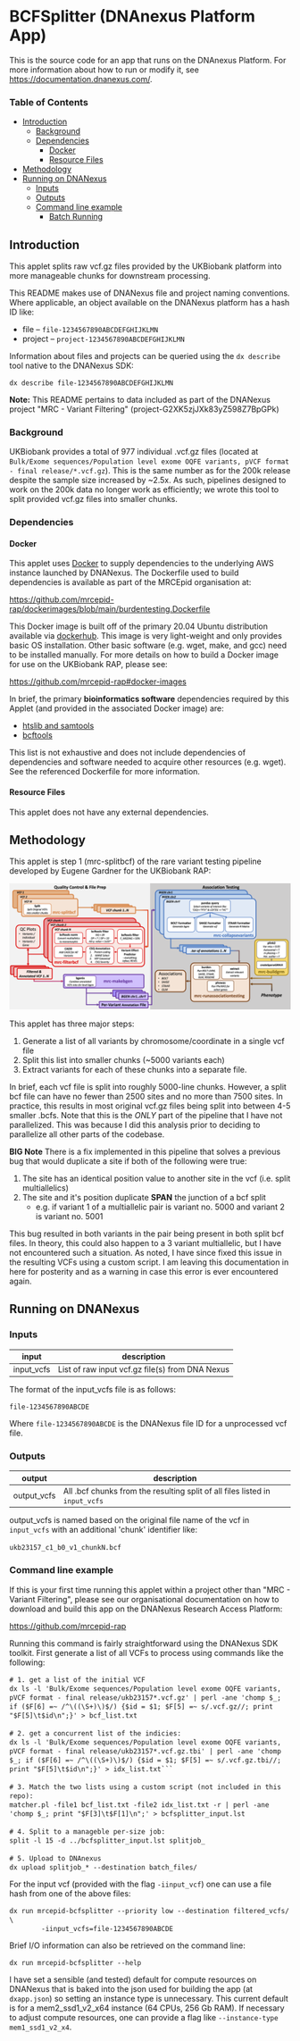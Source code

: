 # BCFSplitter (DNAnexus Platform App)

This is the source code for an app that runs on the DNAnexus Platform.
For more information about how to run or modify it, see
https://documentation.dnanexus.com/.

### Table of Contents

- [Introduction](#introduction)
  * [Background](#background)
  * [Dependencies](#dependencies)
    + [Docker](#docker)
    + [Resource Files](#resource-files)
- [Methodology](#methodology)
- [Running on DNANexus](#running-on-dnanexus)
  * [Inputs](#inputs)
  * [Outputs](#outputs)
  * [Command line example](#command-line-example)
    + [Batch Running](#batch-running)


## Introduction

This applet splits raw vcf.gz files provided by the UKBiobank platform into more manageable chunks for downstream 
processing.

This README makes use of DNANexus file and project naming conventions. Where applicable, an object available on the DNANexus
platform has a hash ID like:

* file – `file-1234567890ABCDEFGHIJKLMN`
* project – `project-1234567890ABCDEFGHIJKLMN`

Information about files and projects can be queried using the `dx describe` tool native to the DNANexus SDK:

```shell
dx describe file-1234567890ABCDEFGHIJKLMN
```

**Note:** This README pertains to data included as part of the DNANexus project "MRC - Variant Filtering" (project-G2XK5zjJXk83yZ598Z7BpGPk)

### Background

UKBiobank provides a total of 977 individual .vcf.gz files (located at `Bulk/Exome sequences/Population level exome OQFE variants, pVCF format - final release/*.vcf.gz`).
This is the same number as for the 200k release despite the sample size increased by ~2.5x. As such, pipelines designed to
work on the 200k data no longer work as efficiently; we wrote this tool to split provided vcf.gz files into
smaller chunks.

### Dependencies

#### Docker

This applet uses [Docker](https://www.docker.com/) to supply dependencies to the underlying AWS instance
launched by DNANexus. The Dockerfile used to build dependencies is available as part of the MRCEpid organisation at:

https://github.com/mrcepid-rap/dockerimages/blob/main/burdentesting.Dockerfile

This Docker image is built off of the primary 20.04 Ubuntu distribution available via [dockerhub](https://hub.docker.com/layers/ubuntu/library/ubuntu/20.04/images/sha256-644e9b64bee38964c4d39b8f9f241b894c00d71a932b5a20e1e8ee8e06ca0fbd?context=explore).
This image is very light-weight and only provides basic OS installation. Other basic software (e.g. wget, make, and gcc) need
to be installed manually. For more details on how to build a Docker image for use on the UKBiobank RAP, please see:

https://github.com/mrcepid-rap#docker-images

In brief, the primary **bioinformatics software** dependencies required by this Applet (and provided in the associated Docker image)
are:

* [htslib and samtools](http://www.htslib.org/)
* [bcftools](https://samtools.github.io/bcftools/bcftools.html)

This list is not exhaustive and does not include dependencies of dependencies and software needed
to acquire other resources (e.g. wget). See the referenced Dockerfile for more information.

#### Resource Files

This applet does not have any external dependencies.

## Methodology

This applet is step 1 (mrc-splitbcf) of the rare variant testing pipeline developed by Eugene Gardner for the UKBiobank
RAP:

![](https://github.com/mrcepid-rap/.github/blob/main/images/RAPPipeline.v3.png)

This applet has three major steps:

1. Generate a list of all variants by chromosome/coordinate in a single vcf file
2. Split this list into smaller chunks (~5000 variants each)
3. Extract variants for each of these chunks into a separate file.

In brief, each vcf file is split into roughly 5000-line chunks. However, a split bcf file can have no fewer than 2500 
sites and no more than 7500 sites. In practice, this results in most original vcf.gz files being split into between 4-5 
smaller .bcfs. Note that this is the _ONLY_ part of the pipeline that I have not parallelized. This was because I did 
this analysis prior to deciding to parallelize all other parts of the codebase.

**BIG Note** There is a fix implemented in this pipeline that solves a previous bug that would duplicate a site if both
of the following were true:

1. The site has an identical position value to another site in the vcf (i.e. split multiallelics)
2. The site and it's position duplicate **SPAN** the junction of a bcf split
    * e.g. if variant 1 of a multiallelic pair is variant no. 5000 and variant 2 is variant no. 5001

This bug resulted in both variants in the pair being present in both split bcf files. In theory, this could also 
happen to a 3 variant multiallelic, but I have not encountered such a situation. As noted, I have since fixed this issue 
in the resulting VCFs using a custom script. I am leaving this documentation in here for posterity and as a warning in 
case this error is ever encountered again.

## Running on DNANexus

### Inputs

| input      | description                                                       |
|------------|-------------------------------------------------------------------|
| input_vcfs | List of raw input vcf.gz file(s) from DNA Nexus |

The format of the input_vcfs file is as follows:

```text
file-1234567890ABCDE
```

Where `file-1234567890ABCDE` is the DNANexus file ID for a unprocessed vcf file.

### Outputs

| output      | description                                                                  |
|-------------|------------------------------------------------------------------------------|
| output_vcfs | All .bcf chunks from the resulting split of all files listed in `input_vcfs` |

output_vcfs is named based on the original file name of the vcf in `input_vcfs` with an additional 'chunk' identifier 
like:

`ukb23157_c1_b0_v1_chunkN.bcf`

### Command line example

If this is your first time running this applet within a project other than "MRC - Variant Filtering", please see our
organisational documentation on how to download and build this app on the DNANexus Research Access Platform:

https://github.com/mrcepid-rap

Running this command is fairly straightforward using the DNANexus SDK toolkit. First generate a list of all VCFs to process
using commands like the following:

```shell
# 1. get a list of the initial VCF
dx ls -l 'Bulk/Exome sequences/Population level exome OQFE variants, pVCF format - final release/ukb23157*.vcf.gz' | perl -ane 'chomp $_; if ($F[6] =~ /^\((\S+)\)$/) {$id = $1; $F[5] =~ s/.vcf.gz//; print "$F[5]\t$id\n";}' > bcf_list.txt 

# 2. get a concurrent list of the indicies:
dx ls -l 'Bulk/Exome sequences/Population level exome OQFE variants, pVCF format - final release/ukb23157*.vcf.gz.tbi' | perl -ane 'chomp $_; if ($F[6] =~ /^\((\S+)\)$/) {$id = $1; $F[5] =~ s/.vcf.gz.tbi//; print "$F[5]\t$id\n";}' > idx_list.txt```

# 3. Match the two lists using a custom script (not included in this repo):
matcher.pl -file1 bcf_list.txt -file2 idx_list.txt -r | perl -ane 'chomp $_; print "$F[3]\t$F[1]\n";' > bcfsplitter_input.lst

# 4. Split to a manageble per-size job:
split -l 15 -d ../bcfsplitter_input.lst splitjob_

# 5. Upload to DNAnexus
dx upload splitjob_* --destination batch_files/
```

For the input vcf (provided with the flag `-iinput_vcf`) one can use a file hash from one of the above files:

```shell
dx run mrcepid-bcfsplitter --priority low --destination filtered_vcfs/ \ 
        -iinput_vcfs=file-1234567890ABCDE
```

Brief I/O information can also be retrieved on the command line:

```shell
dx run mrcepid-bcfsplitter --help
```

I have set a sensible (and tested) default for compute resources on DNANexus that is baked into the json used for building 
the app (at `dxapp.json`) so setting an instance type is unnecessary. This current default is for a mem2_ssd1_v2_x64 instance
(64 CPUs, 256 Gb RAM). If necessary to adjust compute resources, one can provide a flag like `--instance-type mem1_ssd1_v2_x4`.
